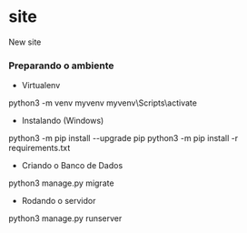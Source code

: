# site
New site


### Preparando o ambiente

* Virtualenv

python3 -m venv myvenv
myvenv\Scripts\activate

* Instalando (Windows)

python3 -m pip install --upgrade pip
python3 -m pip install -r requirements.txt


* Criando o Banco de Dados

python3 manage.py migrate


* Rodando o servidor

python3 manage.py runserver
